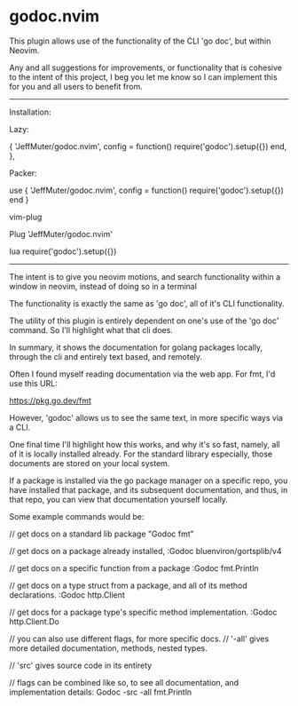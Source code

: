 # godoc.nvim


This plugin allows use of the functionality of the CLI 'go doc', but within Neovim.

Any and all suggestions for improvements, or functionality that is cohesive to the intent of this project, I beg you let me know so I can implement this for you and all users to benefit from.

---

Installation:

Lazy:

  {
    'JeffMuter/godoc.nvim',
    config = function()
        require('godoc').setup({})
    end,
  },

Packer:

use {
    'JeffMuter/godoc.nvim',
    config = function()
        require('godoc').setup({})
    end
}

vim-plug

Plug 'JeffMuter/godoc.nvim'

lua require('godoc').setup({})

---

The intent is to give you neovim motions, and search functionality within a window in neovim, instead of doing so in a terminal

The functionality is exactly the same as 'go doc', all of it's CLI functionality.

The utility of this plugin is entirely dependent on one's use of the 'go doc' command. So I'll highlight what that cli does.

In summary, it shows the documentation for golang packages locally, through the cli and entirely text based, and remotely.

Often I found myself reading documentation via the web app. For fmt, I'd use this URL:

https://pkg.go.dev/fmt

However, 'godoc' allows us to see the same text, in more specific ways via a CLI.

One final time I'll highlight how this works, and why it's so fast, namely, all of it is locally installed already. For the standard library especially, those documents are stored on your local system.

If a package is installed via the go package manager on a specific repo, you have installed that package, and its subsequent documentation, and thus, in that repo, you can view that documentation yourself locally.

Some example commands would be:

// get docs on a standard lib package
"Godoc fmt"

// get docs on a package already installed, 
:Godoc bluenviron/gortsplib/v4

// get docs on a specific function from a package
:Godoc fmt.Println

// get docs on a type struct from a package, and all of its method declarations.
:Godoc http.Client

// get docs for a package type's specific method implementation.
:Godoc http.Client.Do

// you can also use different flags, for more specific docs. 
// '-all' gives more detailed documentation, methods, nested types.

// 'src' gives source code in its entirety

// flags can be combined like so, to see all documentation, and implementation details:
Godoc -src -all fmt.Println
